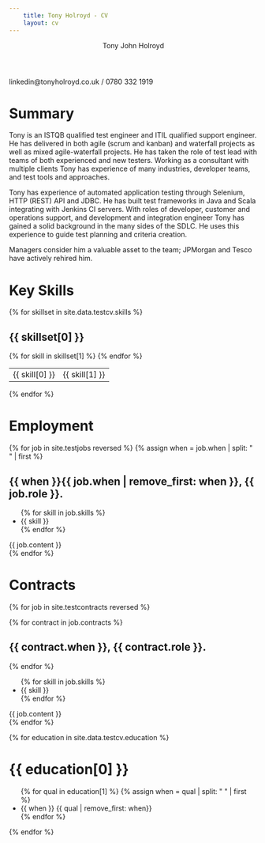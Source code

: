 ```yaml
---
    title: Tony Holroyd - CV
    layout: cv
---
```


<header>Tony John Holroyd</header>
linkedin@tonyholroyd.co.uk / 0780 332 1919

# Summary
Tony is an ISTQB qualified test engineer and ITIL qualified support engineer. He has delivered in both agile (scrum and kanban) and waterfall projects
as well as mixed agile-waterfall projects. He has taken the role of test lead with teams of both experienced and new testers. Working as a consultant
with multiple clients Tony has experience of many industries, developer teams, and test tools and approaches.

Tony has experience of automated application testing through Selenium, HTTP (REST) API and JDBC. He has built test frameworks in Java and Scala
integrating with Jenkins CI servers. With roles of developer, customer and operations support, and development and integration engineer Tony has
gained a solid background in the many sides of the SDLC. He uses this experience to guide test planning and criteria creation.

Managers consider him a valuable asset to the team; JPMorgan and Tesco have actively rehired him.

# Key Skills

<div id="skills">
    {% for skillset in site.data.testcv.skills %}
    <section class="skill">
        <h2>{{ skillset[0] }}</h2>
        <table>
            {% for skill in skillset[1] %}
            <tr><td>{{ skill[0] }}</td><td>{{ skill[1] }}</td></tr>
            {% endfor %}
        </table>
    </section>
    {% endfor %}
</div>

# Employment

{% for job in site.testjobs reversed %}
{% assign when = job.when | split: " " | first %}
<section class="job">
    <h2><span class="when">{{ when }}</span><span class="where">{{ job.when | remove_first: when }}</span>, {{ job.role }}.</h2>
    <ul>
        {% for skill in job.skills %}
            <li>{{ skill }}</li>
        {% endfor %}
    </ul>
    {{ job.content }}
</section>
{% endfor %}

# Contracts

{% for job in site.testcontracts reversed %}
<section class="contract">
    {% for contract in job.contracts %}
    <h2><span class="where">{{ contract.when }}</span>, {{ contract.role }}.</h2>
    {% endfor %}
    <ul>
        {% for skill in job.skills %}
            <li>{{ skill }}</li>
        {% endfor %}
    </ul>
    {{ job.content }}
</section>
{% endfor %}

{% for education in site.data.testcv.education %}
<h1>{{ education[0] }}</h1>
<section class="education">
<ul>
    {% for qual in education[1] %}
    {% assign when = qual | split: " " | first %}
    <li><span class="when">{{ when }}</span> {{ qual | remove_first: when}}</li>
    {% endfor %}
</ul>
</section>
{% endfor %}